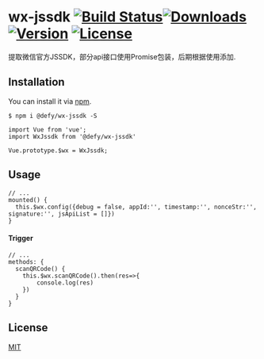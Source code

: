 # wx-jssdk [![Build Status](https://travis-ci.org/defypro/wx-jssdk.svg?branch=master)](https://travis-ci.org/defypro/wx-jssdk)[![Downloads](https://img.shields.io/npm/dt/@defy/wx-jssdk.svg)](https://www.npmjs.com/package/@defy/wx-jssdk) [![Version](https://img.shields.io/npm/v/@defy/wx-jssdk.svg)](https://www.npmjs.com/package/@defy/wx-jssdk) [![License](https://img.shields.io/npm/l/@defy/wx-jssdk.svg)](https://www.npmjs.com/package/@defy/wx-jssdk)
提取微信官方JSSDK，部分api接口使用Promise包装，后期根据使用添加.

## Installation
You can install it via [npm](https://npmjs.com).
```
$ npm i @defy/wx-jssdk -S
```

```
import Vue from 'vue';
import WxJssdk from '@defy/wx-jssdk'

Vue.prototype.$wx = WxJssdk;
```

## Usage
```
// ...
mounted() {
  this.$wx.config({debug = false, appId:'', timestamp:'', nonceStr:'', signature:'', jsApiList = []})
}
```
#### Trigger
```
// ...
methods: {
  scanQRCode() {
    this.$wx.scanQRCode().then(res=>{
    	console.log(res)
    })
  }
}
```
## License
[MIT](https://opensource.org/licenses/MIT)
